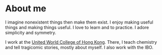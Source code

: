 # About me

I imagine nonexistent things then make them exist.  I enjoy making useful things and making things useful.  I love to learn and to practice. I adore simplicity and symmetry.

I work at the [United World College of Hong Kong](www.lpcuwc.edu.hk). There, I teach chemistry and tell tragicomic stories, mostly about myself. I also work with the IBO.